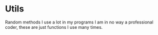 # Utils
Random methods I use a lot in my programs
I am in no way a professional coder, these are just functions I use many times.
